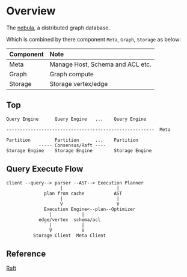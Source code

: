 # Overview

The [nebula](https://nebula-graph.io/), a distributed graph database.

Which is combined by there component `Meta`, `Graph`, `Storage` as below:

|Component|Note|
|:--|:--|
|Meta|Manage Host, Schema and ACL etc.|
|Graph|Graph compute|
|Storage|Storage vertex/edge|

## Top

```
Query Engine      Query Engine   ...    Query Engine

-------------------------------------------------------  Meta

Partition         Partition      ...    Partition
            ----- Consensus/Raft ----
Storage Engine    Storage Engine        Storage Engine
```

## Query Execute Flow

```
client --query--> parser --AST--> Execution Planner
                    |                    |
              plan from cache           AST
                    |                    |
                    V                    V
              Execution Engine<--plan--Optimizer
                |           |
            edge/vertex  schema/acl
                |           |
                V           V
          Storage Client  Meta Client
```

## Reference

[Raft](https://raft.github.io/)
